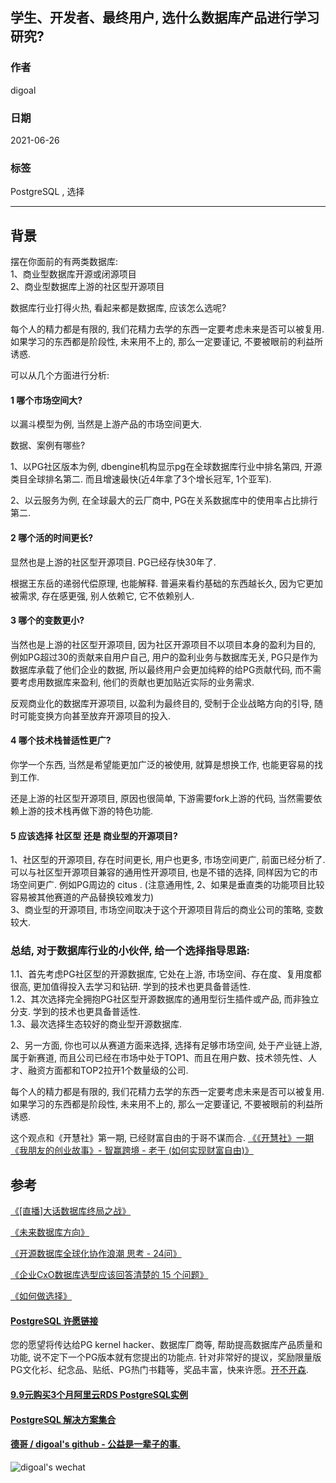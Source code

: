 ## 学生、开发者、最终用户, 选什么数据库产品进行学习研究?   
      
### 作者      
digoal      
      
### 日期      
2021-06-26       
      
### 标签      
PostgreSQL , 选择     
      
----      
      
## 背景      
摆在你面前的有两类数据库:   
1、商业型数据库开源或闭源项目  
2、商业型数据库上游的社区型开源项目  
  
数据库行业打得火热, 看起来都是数据库, 应该怎么选呢?   
  
每个人的精力都是有限的, 我们花精力去学的东西一定要考虑未来是否可以被复用. 如果学习的东西都是阶段性, 未来用不上的, 那么一定要谨记, 不要被眼前的利益所诱惑.   
  
可以从几个方面进行分析:   
  
#### 1 哪个市场空间大?  
以漏斗模型为例, 当然是上游产品的市场空间更大.   
  
数据、案例有哪些?  
  
1、以PG社区版本为例, dbengine机构显示pg在全球数据库行业中排名第四, 开源类目全球排名第二. 而且增速最快(近4年拿了3个增长冠军, 1个亚军).   
  
2、以云服务为例, 在全球最大的云厂商中, PG在关系数据库中的使用率占比排行第二.   
  
#### 2 哪个活的时间更长?  
  
显然也是上游的社区型开源项目. PG已经存快30年了.   
  
根据王东岳的递弱代偿原理, 也能解释. 普遍来看约基础的东西越长久, 因为它更加被需求, 存在感更强, 别人依赖它, 它不依赖别人.   
  
#### 3 哪个的变数更小?  
  
当然也是上游的社区型开源项目, 因为社区开源项目不以项目本身的盈利为目的, 例如PG超过30的贡献来自用户自己, 用户的盈利业务与数据库无关, PG只是作为数据库承载了他们企业的数据, 所以最终用户会更加纯粹的给PG贡献代码, 而不需要考虑用数据库来盈利, 他们的贡献也更加贴近实际的业务需求.   
  
反观商业化的数据库开源项目, 以盈利为最终目的, 受制于企业战略方向的引导, 随时可能变换方向甚至放弃开源项目的投入.  
  
#### 4 哪个技术栈普适性更广?  
你学一个东西, 当然是希望能更加广泛的被使用, 就算是想换工作, 也能更容易的找到工作.   
  
还是上游的社区型开源项目, 原因也很简单, 下游需要fork上游的代码, 当然需要依赖上游的技术栈再做下游的特色功能.   
  
#### 5 应该选择 社区型 还是 商业型的开源项目?   
  
1、社区型的开源项目, 存在时间更长, 用户也更多, 市场空间更广, 前面已经分析了.   
可以与社区型开源项目兼容的通用性开源项目, 也是不错的选择, 同样因为它的市场空间更广. 例如PG周边的 citus .    (注意通用性, 2、如果是垂直类的功能项目比较容易被其他赛道的产品替换较难发力)  
3、商业型的开源项目, 市场空间取决于这个开源项目背后的商业公司的策略, 变数较大.   
  
  
### 总结, 对于数据库行业的小伙伴, 给一个选择指导思路:   
1\.1、首先考虑PG社区型的开源数据库, 它处在上游, 市场空间、存在度、复用度都很高, 更加值得投入去学习和钻研. 学到的技术也更具备普适性.    
1\.2、其次选择完全拥抱PG社区型开源数据库的通用型衍生插件或产品, 而非独立分支.   学到的技术也更具备普适性.     
1\.3、最次选择生态较好的商业型开源数据库.    
  
2、另一方面, 你也可以从赛道方面来选择, 选择有足够市场空间, 处于产业链上游, 属于新赛道, 而且公司已经在市场中处于TOP1、而且在用户数、技术领先性、人才、融资方面都和TOP2拉开1个数量级的公司.   
  
  
每个人的精力都是有限的, 我们花精力去学的东西一定要考虑未来是否可以被复用. 如果学习的东西都是阶段性, 未来用不上的, 那么一定要谨记, 不要被眼前的利益所诱惑.   
  
这个观点和《开慧社》第一期, 已经财富自由的于哥不谋而合. [《《开慧社》一期《我朋友的创业故事》- 智赢跨境 - 老于 (如何实现财富自由)》](../202106/20210625_04.md)    
  
## 参考  
[《[直播]大话数据库终局之战》](../202009/20200926_03.md)        
  
[《未来数据库方向》](../202005/20200527_06.md)      
  
[《开源数据库全球化协作浪潮 思考 - 24问》](../202101/20210120_02.md)         
  
[《企业CxO数据库选型应该回答清楚的 15 个问题》](../202101/20210117_04.md)           
  
[《如何做选择》](../202106/20210617_02.md)    
  
  
#### [PostgreSQL 许愿链接](https://github.com/digoal/blog/issues/76 "269ac3d1c492e938c0191101c7238216")
您的愿望将传达给PG kernel hacker、数据库厂商等, 帮助提高数据库产品质量和功能, 说不定下一个PG版本就有您提出的功能点. 针对非常好的提议，奖励限量版PG文化衫、纪念品、贴纸、PG热门书籍等，奖品丰富，快来许愿。[开不开森](https://github.com/digoal/blog/issues/76 "269ac3d1c492e938c0191101c7238216").  
  
  
#### [9.9元购买3个月阿里云RDS PostgreSQL实例](https://www.aliyun.com/database/postgresqlactivity "57258f76c37864c6e6d23383d05714ea")
  
  
#### [PostgreSQL 解决方案集合](https://yq.aliyun.com/topic/118 "40cff096e9ed7122c512b35d8561d9c8")
  
  
#### [德哥 / digoal's github - 公益是一辈子的事.](https://github.com/digoal/blog/blob/master/README.md "22709685feb7cab07d30f30387f0a9ae")
  
  
![digoal's wechat](../pic/digoal_weixin.jpg "f7ad92eeba24523fd47a6e1a0e691b59")
  
